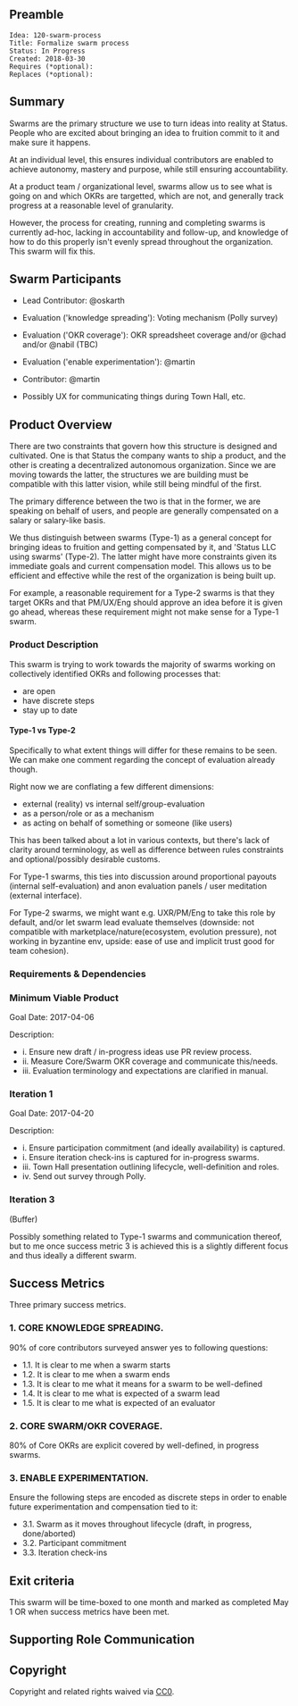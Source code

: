 ## Preamble

    Idea: 120-swarm-process
    Title: Formalize swarm process
    Status: In Progress
    Created: 2018-03-30
    Requires (*optional):
    Replaces (*optional):

## Summary
Swarms are the primary structure we use to turn ideas into reality at Status.
People who are excited about bringing an idea to fruition commit to it and make
sure it happens.

At an individual level, this ensures individual contributors are enabled to
achieve autonomy, mastery and purpose, while still ensuring accountability.

At a product team / organizational level, swarms allow us to see what is going
on and which OKRs are targetted, which are not, and generally track progress at
a reasonable level of granularity.

However, the process for creating, running and completing swarms is currently
ad-hoc, lacking in accountability and follow-up, and knowledge of how to do this
properly isn't evenly spread throughout the organization. This swarm will fix
this.

## Swarm Participants
- Lead Contributor: @oskarth
- Evaluation ('knowledge spreading'): Voting mechanism (Polly survey)
- Evaluation ('OKR coverage'): OKR spreadsheet coverage and/or @chad and/or @nabil (TBC)
- Evaluation ('enable experimentation'): @martin
- Contributor: @martin

- Possibly UX for communicating things during Town Hall, etc.

## Product Overview
There are two constraints that govern how this structure is designed and
cultivated. One is that Status the company wants to ship a product, and the
other is creating a decentralized autonomous organization. Since we are moving
towards the latter, the structures we are building must be compatible with this
latter vision, while still being mindful of the first.

The primary difference between the two is that in the former, we are speaking on
behalf of users, and people are generally compensated on a salary or salary-like
basis.

We thus distinguish between swarms (Type-1) as a general concept for bringing
ideas to fruition and getting compensated by it, and 'Status LLC using swarms'
(Type-2). The latter might have more constraints given its immediate goals
and current compensation model. This allows us to be efficient and effective
while the rest of the organization is being built up.

For example, a reasonable requirement for a Type-2 swarms is that they target
OKRs and that PM/UX/Eng should approve an idea before it is given go ahead,
whereas these requirement might not make sense for a Type-1 swarm.

### Product Description
This swarm is trying to work towards the majority of swarms working on
collectively identified OKRs and following processes that:

- are open
- have discrete steps
- stay up to date

#### Type-1 vs Type-2

Specifically to what extent things will differ for these remains to be seen. We
can make one comment regarding the concept of evaluation already though.

Right now we are conflating a few different dimensions:

- external (reality) vs internal self/group-evaluation
- as a person/role or as a mechanism
- as acting on behalf of something or someone (like users)

This has been talked about a lot in various contexts, but there's lack of
clarity around terminology, as well as difference between rules constraints and
optional/possibly desirable customs.

For Type-1 swarms, this ties into discussion around proportional payouts
(internal self-evaluation) and anon evaluation panels / user meditation
(external interface).

For Type-2 swarms, we might want e.g. UXR/PM/Eng to take this role by default,
and/or let swarm lead evaluate themselves (downside: not compatible with
marketplace/nature(ecosystem, evolution pressure), not working in byzantine env,
upside: ease of use and implicit trust good for team cohesion).

### Requirements & Dependencies

### Minimum Viable Product
Goal Date: 2017-04-06

Description:
- i. Ensure new draft / in-progress ideas use PR review process.
- ii. Measure Core/Swarm OKR coverage and communicate this/needs.
- iii. Evaluation terminology and expectations are clarified in manual.

### Iteration 1
Goal Date: 2017-04-20

Description:
- i. Ensure participation commitment (and ideally availability) is captured.
- i. Ensure iteration check-ins is captured for in-progress swarms.
- iii. Town Hall presentation outlining lifecycle, well-definition and roles.
- iv. Send out survey through Polly.

### Iteration 3
(Buffer)

Possibly something related to Type-1 swarms and communication thereof, but to me
once success metric 3 is achieved this is a slightly different focus and thus
ideally a different swarm.

## Success Metrics

Three primary success metrics.

### 1. CORE KNOWLEDGE SPREADING.
90% of core contributors surveyed answer yes to following questions:

- 1.1. It is clear to me when a swarm starts
- 1.2. It is clear to me when a swarm ends
- 1.3. It is clear to me what it means for a swarm to be well-defined
- 1.4. It is clear to me what is expected of a swarm lead
- 1.5. It is clear to me what is expected of an evaluator

### 2. CORE SWARM/OKR COVERAGE.
80% of Core OKRs are explicit covered by well-defined, in progress swarms.

### 3. ENABLE EXPERIMENTATION.
Ensure the following steps are encoded as discrete steps in order to enable
future experimentation and compensation tied to it:

- 3.1. Swarm as it moves throughout lifecycle (draft, in progress, done/aborted)
- 3.2. Participant commitment
- 3.3. Iteration check-ins

## Exit criteria

This swarm will be time-boxed to one month and marked as completed May 1 OR when
success metrics have been met.

## Supporting Role Communication

## Copyright
Copyright and related rights waived via [CC0](https://creativecommons.org/publicdomain/zero/1.0/).
